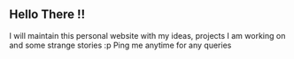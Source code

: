 ## Hello There !!
I will maintain this personal website with my ideas, projects I am working on and some strange stories :p
Ping me anytime for any queries
